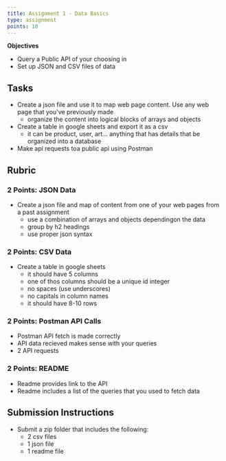 ```yaml
---
title: Assignment 1 - Data Basics
type: assignment
points: 10
---
```


**Objectives**

- Query a Public API of your choosing in
- Set up JSON and CSV files of data

## Tasks

- Create a json file and use it to map web page content. Use any web page that you've previously made
  - organize the content into logical blocks of arrays and objects
- Create a table in google sheets and export it as a csv
  - it can be product, user, art... anything that has details that be organized into a database
- Make api requests toa public api using Postman

## Rubric

### 2 Points: JSON Data

- Create a json file and map of content from one of your web pages from a past assignment
  - use a combination of arrays and objects dependingon the data
  - group by h2 headings
  - use proper json syntax

### 2 Points: CSV Data

- Create a table in google sheets
  - it should have 5 columns
  - one of thos columns should be a unique id integer
  - no spaces (use underscores)
  - no capitals in column names
  - it should have 8-10 rows

### 2 Points: Postman API Calls

- Postman API fetch is made correctly
- API data recieved makes sense with your queries
- 2 API requests

### 2 Points: README

- Readme provides link to the API
- Readme includes a list of the queries that you used to fetch data

## Submission Instructions

- Submit a zip folder that includes the following:
  - 2 csv files
  - 1 json file
  - 1 readme file
